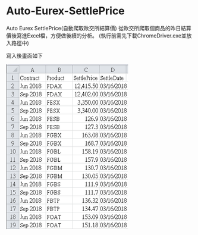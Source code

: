 # Auto-Eurex-SettlePrice
Auto Eurex SettlePrice(自動爬取歐交所結算價)
從歐交所爬取個商品的昨日結算價後寫進Excel檔，方便做後續的分析。
(執行前需先下載ChromeDriver.exe並放入路徑中)

寫入後畫面如下


![image](image.png)
